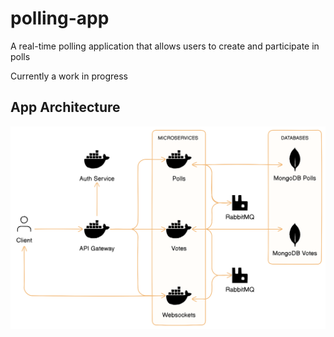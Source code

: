 # polling-app

A real-time polling application that allows users to create and participate in polls
 
Currently a work in progress

## App Architecture

<img src = "media/pollsDiagram.png" alt = "screens">